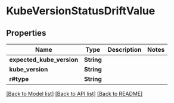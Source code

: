 # KubeVersionStatusDriftValue

## Properties

Name | Type | Description | Notes
------------ | ------------- | ------------- | -------------
**expected_kube_version** | **String** |  | 
**kube_version** | **String** |  | 
**r#type** | **String** |  | 

[[Back to Model list]](../README.md#documentation-for-models) [[Back to API list]](../README.md#documentation-for-api-endpoints) [[Back to README]](../README.md)


